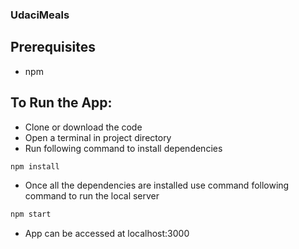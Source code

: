### UdaciMeals

## Prerequisites

* npm
    
##   To Run the App:
   
* Clone or download the code
* Open a terminal in project directory
* Run following command to install dependencies
```sh
npm install
``` 
* Once all the dependencies are installed use command following command to run the local server 
```sh
npm start
```
* App can be accessed at localhost:3000

